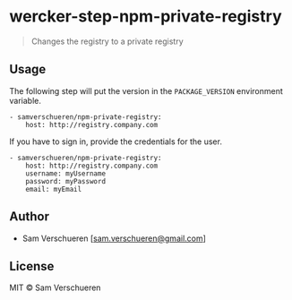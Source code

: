 # wercker-step-npm-private-registry

> Changes the registry to a private registry

## Usage

The following step will put the version in the `PACKAGE_VERSION` environment variable.

```
- samverschueren/npm-private-registry:
	host: http://registry.company.com
```

If you have to sign in, provide the credentials for the user.

```
- samverschueren/npm-private-registry:
	host: http://registry.company.com
	username: myUsername
	password: myPassword
	email: myEmail
```

## Author

- Sam Verschueren [<sam.verschueren@gmail.com>]

## License

MIT © Sam Verschueren
